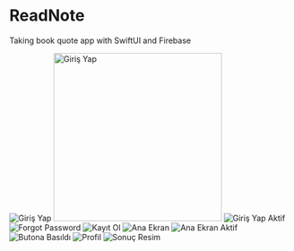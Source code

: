 # ReadNote
Taking book quote app with SwiftUI and Firebase

![Giriş Yap](Screenshots/SignIn.png)
<img src="Screenshots/SignIn.png" width="300" alt="Giriş Yap">
![Giriş Yap Aktif](Screenshots/SignIn2.png)
![Forgot Password](Screenshots/ForgotPassword.png)
![Kayıt Ol](Screenshots/SignUp.png)
![Ana Ekran](Screenshots/Home.png)
![Ana Ekran Aktif](Screenshots/Home2.png)
![Butona Basıldı](Screenshots/ButtonClicked.png)
![Profil](Screenshots/Profile.png)
![Sonuç Resim](Screenshots/GeneratedImage.png)
